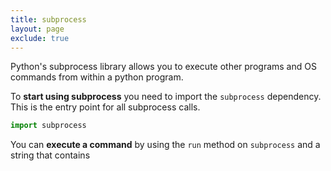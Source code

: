 ```yaml
---
title: subprocess
layout: page
exclude: true
---
```


Python's subprocess library allows you to execute other programs and OS commands from within a python program.

To **start using subprocess** you need to import the `subprocess` dependency. This is the entry point for all subprocess calls.
```python
import subprocess
```

You can **execute a command** by using the `run` method on `subprocess` and a string that contains 
<!--stackedit_data:
eyJoaXN0b3J5IjpbLTE5MTUyODQ1NDVdfQ==
-->